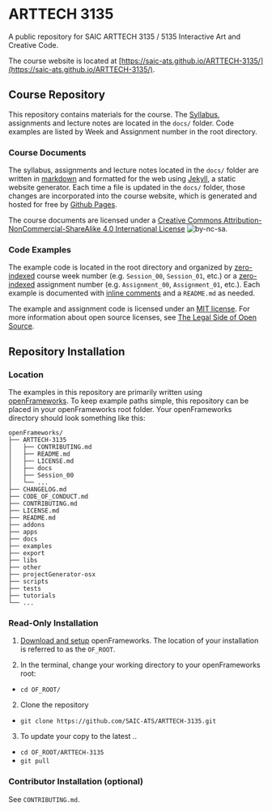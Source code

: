 # ARTTECH 3135
A public repository for SAIC ARTTECH 3135 / 5135 Interactive Art and Creative Code.

The course website is located at [https://saic-ats.github.io/ARTTECH-3135/](https://saic-ats.github.io/ARTTECH-3135/).

## Course Repository

This repository contains materials for the course. The [Syllabus](docs/syllabus.md), assignments and lecture notes are located in the `docs/` folder. Code examples are listed by Week and Assignment number in the root directory.  

### Course Documents

The syllabus, assignments and lecture notes located in the `docs/` folder are written in [markdown](https://en.wikipedia.org/wiki/Markdown) and formatted for the web using [Jekyll](https://jekyllrb.com/), a static website generator. Each time a file is updated in the `docs/` folder, those changes are incorporated into the course website, which is generated and hosted for free by [Github Pages](https://pages.github.com/).

The course documents are licensed under a [Creative Commons Attribution-NonCommercial-ShareAlike 4.0 International License](https://creativecommons.org/licenses/by-nc-sa/4.0/) ![by-nc-sa](https://i.creativecommons.org/l/by-nc-sa/4.0/80x15.png).

### Code Examples

The example code is located in the root directory and organized by [zero-indexed](https://en.wikipedia.org/wiki/Zero-based_numbering) course week number (e.g. `Session_00`, `Session_01`, etc.) or a [zero-indexed](https://en.wikipedia.org/wiki/Zero-based_numbering) assignment number (e.g. `Assignment_00`, `Assignment_01`, etc.). Each example is documented with [inline comments](https://en.wikipedia.org/wiki/Comment_%28computer_programming%29%23Inline_comment_.28End-of-line.29) and a `README.md` as needed.

The example and assignment code is licensed under an [MIT license](LICENSE.md). For more information about open source licenses, see [The Legal Side of Open Source](https://opensource.guide/legal/).

## Repository Installation

### Location

The examples in this repository are primarily written using [openFrameworks](https://github.com/openframeworks/openFrameworks). To keep example paths simple, this repository can be placed in your openFrameworks root folder. Your openFrameworks directory should look something like this:

```
openFrameworks/
├── ARTTECH-3135
│   ├── CONTRIBUTING.md
│   ├── README.md
│   ├── LICENSE.md
│   ├── docs
│   ├── Session_00
│   └── ...
├── CHANGELOG.md
├── CODE_OF_CONDUCT.md
├── CONTRIBUTING.md
├── LICENSE.md
├── README.md
├── addons
├── apps
├── docs
├── examples
├── export
├── libs
├── other
├── projectGenerator-osx
├── scripts
├── tests
├── tutorials
└── ...
```

### Read-Only Installation

1. [Download and setup](http://openframeworks.cc/download/) openFrameworks. The location of your installation is referred to as the `OF_ROOT`.

2. In the terminal, change your working directory to your openFrameworks root:
  - `cd OF_ROOT/`
2. Clone the repository
  - `git clone https://github.com/SAIC-ATS/ARTTECH-3135.git`
3. To update your copy to the latest ..
  - `cd OF_ROOT/ARTTECH-3135`
  - `git pull`

### Contributor Installation (optional)

See `CONTRIBUTING.md`.
